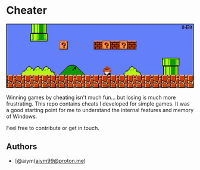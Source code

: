 # Cheater
<p align="center">
  <img src="./mario.gif" />
</p>


Winning games by cheating isn't much fun... but losing is much more frustrating.
This repo contains cheats I developed for simple games. 
It was a good starting point for me to understand the internal features and memory of Windows.  


Feel free to contribute or get in touch.

## Authors

- [@aiym(aiym99@proton.me)
